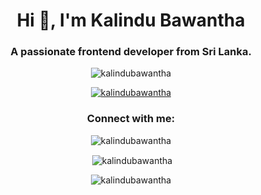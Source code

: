 <h1 align="center">Hi 👋, I'm Kalindu Bawantha</h1>
<h3 align="center">A passionate frontend developer from Sri Lanka.</h3>

<p align="center"> <img src="https://komarev.com/ghpvc/?username=kalindubawantha&label=Profile%20views&color=0e75b6&style=flat" alt="kalindubawantha" /> </p>

<p align="center"> <a href="https://github.com/ryo-ma/github-profile-trophy"><img src="https://github-profile-trophy.vercel.app/?username=kalindubawantha&theme=radical" alt="kalindubawantha" /></a> </p>

<h3 align="center">Connect with me:</h3>
<div align="center">


<p><img align="center" src="https://github-readme-stats.vercel.app/api/top-langs?username=kalindubawantha&show_icons=true&locale=en&layout=compact&theme=radical" alt="kalindubawantha" /></p>

<p>&nbsp;<img align="center" src="https://github-readme-stats.vercel.app/api?username=kalindubawantha&show_icons=true&locale=en&theme=radical" alt="kalindubawantha" /></p>

<p><img align="center" src="https://github-readme-streak-stats.herokuapp.com/?user=kalindubawantha&theme=radical" alt="kalindubawantha" /></p>
</div>
